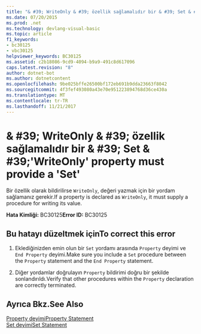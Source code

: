 ```yaml
---
title: "& #39; WriteOnly & #39; özellik sağlamalıdır bir & #39; Set & #39;"
ms.date: 07/20/2015
ms.prod: .net
ms.technology: devlang-visual-basic
ms.topic: article
f1_keywords:
- bc30125
- vbc30125
helpviewer_keywords: BC30125
ms.assetid: c2b18086-9cd9-4094-b9a9-491c8d617096
caps.latest.revision: "8"
author: dotnet-bot
ms.author: dotnetcontent
ms.openlocfilehash: 9be025bffe26500bf172eb691b9dda23663f8042
ms.sourcegitcommit: 4f3fef493080a43e70e951223894768d36ce430a
ms.translationtype: MT
ms.contentlocale: tr-TR
ms.lasthandoff: 11/21/2017
---
```

# <a name="39writeonly39-property-must-provide-a-39set39"></a><span data-ttu-id="5c14d-102">& #39; WriteOnly & #39; özellik sağlamalıdır bir & #39; Set & #39;</span><span class="sxs-lookup"><span data-stu-id="5c14d-102">&#39;WriteOnly&#39; property must provide a &#39;Set&#39;</span></span>
<span data-ttu-id="5c14d-103">Bir özellik olarak bildirilirse `WriteOnly`, değeri yazmak için bir yordam sağlamanız gerekir.</span><span class="sxs-lookup"><span data-stu-id="5c14d-103">If a property is declared as `WriteOnly`, it must supply a procedure for writing its value.</span></span>  
  
 <span data-ttu-id="5c14d-104">**Hata Kimliği:** BC30125</span><span class="sxs-lookup"><span data-stu-id="5c14d-104">**Error ID:** BC30125</span></span>  
  
## <a name="to-correct-this-error"></a><span data-ttu-id="5c14d-105">Bu hatayı düzeltmek için</span><span class="sxs-lookup"><span data-stu-id="5c14d-105">To correct this error</span></span>  
  
1.  <span data-ttu-id="5c14d-106">Eklediğinizden emin olun bir `Set` yordamı arasında `Property` deyimi ve `End Property` deyimi.</span><span class="sxs-lookup"><span data-stu-id="5c14d-106">Make sure you include a `Set` procedure between the `Property` statement and the `End Property` statement.</span></span>  
  
2.  <span data-ttu-id="5c14d-107">Diğer yordamlar doğrulayın `Property` bildirimi doğru bir şekilde sonlandırıldı.</span><span class="sxs-lookup"><span data-stu-id="5c14d-107">Verify that other procedures within the `Property` declaration are correctly terminated.</span></span>  
  
## <a name="see-also"></a><span data-ttu-id="5c14d-108">Ayrıca Bkz.</span><span class="sxs-lookup"><span data-stu-id="5c14d-108">See Also</span></span>  
 [<span data-ttu-id="5c14d-109">Property deyimi</span><span class="sxs-lookup"><span data-stu-id="5c14d-109">Property Statement</span></span>](../../visual-basic/language-reference/statements/property-statement.md)  
 [<span data-ttu-id="5c14d-110">Set deyimi</span><span class="sxs-lookup"><span data-stu-id="5c14d-110">Set Statement</span></span>](../../visual-basic/language-reference/statements/set-statement.md)
